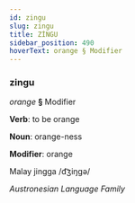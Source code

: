 ```yaml
---
id: zingu
slug: zingu
title: ZİNGU
sidebar_position: 490
hoverText: orange § Modifier
---
```


### zingu

*orange* **§** Modifier

**Verb**: to be orange

**Noun**: orange-ness

**Modifier**: orange

Malay jingga /d͡ʒiŋɡə/

*Austronesian Language Family*